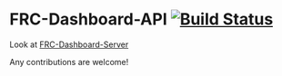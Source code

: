 # FRC-Dashboard-API [![Build Status](https://travis-ci.org/d4rkfly3r/FRC-Dashboard-API.svg?branch=master)](https://travis-ci.org/d4rkfly3r/FRC-Dashboard-API)
Look at [FRC-Dashboard-Server](https://github.com/d4rkfly3r/FRC-Dashboard-Server)

Any contributions are welcome!